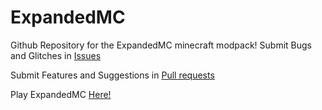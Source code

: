 # ExpandedMC
[logo]: https://github.com/BQZ2/Expanded-MC/blob/main/logo.png
Github Repository for the ExpandedMC minecraft modpack! Submit Bugs and Glitches in [Issues](https://github.com/BQZ2/Expanded-MC/issues)

Submit Features and Suggestions in [Pull requests](https://github.com/BQZ2/Expanded-MC/pulls)

Play ExpandedMC [Here!](https://modrinth.com/modpack/expandedmc)
